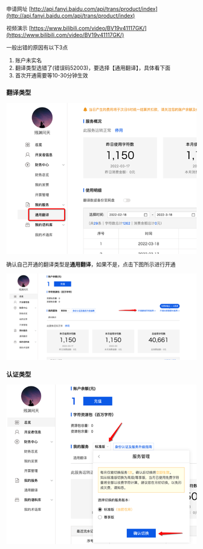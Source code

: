 
申请网址 [http://api.fanyi.baidu.com/api/trans/product/index](http://api.fanyi.baidu.com/api/trans/product/index)

视频演示 [https://www.bilibili.com/video/BV19v41117GK/](https://www.bilibili.com/video/BV19v41117GK/) 


一般出错的原因有以下3点
1. 账户未实名
2. 翻译类型选错了(错误码52003)，要选择【通用翻译】，具体看下面
3. 首次开通需要等10-30分钟生效



### 翻译类型

![image-20220318111622644](translate.assets/image-20220318111622644.png)



确认自己开通的翻译类型是**通用翻译**，如果不是，点击下图所示进行开通

![image-20220318111808884](translate.assets/image-20220318111808884.png)



### 认证类型

![image-20220318111519991](translate.assets/image-20220318111519991.png)
